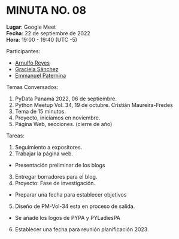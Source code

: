 # MINUTA NO. 08

**Lugar**: Google Meet  
**Fecha**: 22 de septiembre de 2022  
**Hora**: 19:00 - 19:40 (UTC -5)

Participantes:

-   [Arnulfo Reyes](https://www.linkedin.com/in/arnulfo-rh)
    <!--[Dina Cianca](https://www.linkedin.com/in/dina-cianca-9a3113210)-->
-   [Graciela Sánchez](<>)
    <!---[Noel Sánchez](https://www.linkedin.com/in/noel-s%C3%A1nchez-2945071ab)-->
-   [Emmanuel Paternina](https://www.linkedin.com/in/emmanuel-paternina-446a2734)

Temas Conversados:

1.  PyData Panamá 2022, 06 de septiembre.
2.  Python Meetup Vol. 34, 19 de octubre. Cristián Maureira-Fredes
3.  Tema de 15 minutos.
4.  Proyecto, iniciamos en noviembre.
5.  Página Web, secciones. (cierre de año)

Tareas:

1.  Seguimiento a expositores.
2.  Trabajar la página web.
  - Presentación preliminar de los blogs
3.  Entregar borradores para el blog.
4.  Proyecto: Fase de investigación.
  - Preparar una fecha para establecer objetivos
5.  Diseño de PM-Vol-34 esta en proceso de salida.
  - Se añade los logos de PYPA y PYLadiesPA
6.  Establecer una fecha para reunión planificación 2023.
